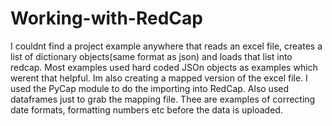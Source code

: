 # Working-with-RedCap

I couldnt find a project example anywhere that reads an excel file, creates a list of dictionary objects(same format as json) and loads that list into redcap. Most examples used hard coded JSOn objects as examples which werent that helpful. 
Im also creating a mapped version of the excel file. I used the PyCap module to do the importing into RedCap. Also used dataframes just to grab the mapping file. 
Thee are examples of correcting date formats, formatting numbers etc before the data is uploaded. 
